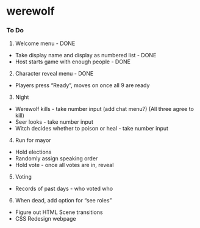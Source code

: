 # werewolf

### To Do


1) Welcome menu - DONE
* Take display name and display as numbered list - DONE
* Host starts game with enough people - DONE
2) Character reveal menu - DONE
* Players press “Ready”, moves on once all 9 are ready
3) Night
* Werewolf kills - take number input (add chat menu?) (All three agree to kill)
* Seer looks - take number input
* Witch decides whether to poison or heal - take number input
4) Run for mayor
* Hold elections
* Randomly assign speaking order
* Hold vote - once all votes are in, reveal
5) Voting
* Records of past days - who voted who
6) When dead, add option for “see roles”


* Figure out HTML Scene transitions
* CSS Redesign webpage
